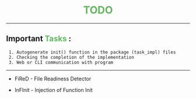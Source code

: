<h1 align="center" style="color: #66b564;">TODO</h1>


---
## Important <span style="color:  #66b564">Tasks</span> :

```text
 1. Autogenerate init() function in the package (task_impl) files
 2. Checking the completion of the implementation
 3. Web or CLI communication with program
```
---
- FiReD - File Readiness Detector

- InFInit - Injection of Function Init